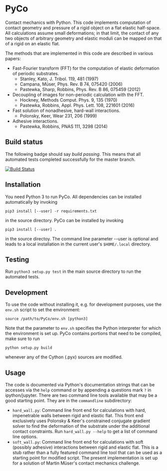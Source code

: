 PyCo
====

Contact mechanics with Python. This code implements computation of contact geometry and pressure of a rigid object on a flat elastic half-space. All calculations assume small deformations; in that limit, the contact of any two objects of arbitrary geometry and elastic moduli can be mapped on that of a rigid on an elastic flat.

The methods that are implemented in this code are described in various papers:

- Fast-Fourier transform (FFT) for the computation of elastic deformation of periodic substrates.
    - Stanley, Kato, J. Tribol. 119, 481 (1997)
    - Campana, Müser, Phys. Rev. B 74, 075420 (2006)
    - Pastewka, Sharp, Robbins, Phys. Rev. B 86, 075459 (2012)
- Decoupling of images for non-periodic calculation with the FFT.
    - Hockney, Methods Comput. Phys. 9, 135 (1970)
    - Pastewka, Robbins, Appl. Phys. Lett. 108, 221601 (2016)
- Fast solution of nonadhesive, hard-wall interactions.
    - Polonsky, Keer, Wear 231, 206 (1999)
- Adhesive interactions.
    - Pastewka, Robbins, PNAS 111, 3298 (2014)

Build status
------------

The following badge should say _build passing_. This means that all automated tests completed successfully for the master branch.

[![Build Status](https://travis-ci.com/pastewka/PyCo.svg?token=NoUEfXFkhDQgj5AmLB27&branch=master)](https://travis-ci.com/pastewka/PyCo)

Installation
------------

You need Python 3 to run PyCo. All dependencies can be installed automatically by invoking

```pip3 install [--user] -r requirements.txt```

in the source directory. PyCo can be installed by invoking

```pip3 install [--user] .```

in the source directoy. The command line parameter --user is optional and leads to a local installation in the current user's `$HOME/.local` directory.

Testing
-------

Run `python3 setup.py test` in the main source directory to run the automated tests.

Development
-----------

To use the code without installing it, e.g. for development purposes, use the `env.sh` script to set the environment:

```source /path/to/PyCo/env.sh [python3]```

Note that the parameter to `env.sh` specifies the Python interpreter for which the environment is set up. PyCo contains portions that need to be compiled, make sure to run

```python setup.py build```

whenever any of the Cython (.pyx) sources are modified.

Usage
-----

The code is documented via Python's documentation strings that can be accesses via the `help` command or by appending a questions mark `?` in ipython/jupyter. There are two command line tools available that may be a good starting point. They are in the `commandline` subdirectory:

- `hard_wall.py`: Command line front end for calculations with hard, impenetrable walls between rigid and elastic flat. This front end exclusively uses Polonsky & Keer's constrained conjugate gradient solver to find the deformation of the substrate under the additional contact constraints. Run `hard_wall.py --help` to get a list of command line options.
- `soft_wall.py`: Command line front end for calculations with soft (possibly adhesive) interactions between rigid and elastic flat. This is a stub rather than a fully featured command line tool that can be used as a starting point for modified script. The present implementation is set up for a solution of Martin Müser's contact mechanics challenge.



